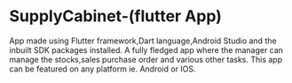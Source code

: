 # SupplyCabinet-(flutter App)
 App made using Flutter framework,Dart language,Android Studio and the inbuilt SDK packages installed. A fully fledged app where the manager can manage the stocks,sales purchase order and various other tasks. This app can be featured on any platform ie. Android or IOS.
